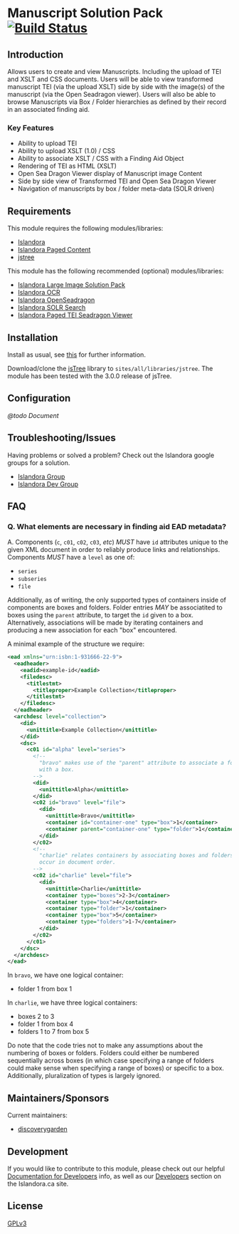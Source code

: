 # Manuscript Solution Pack [![Build Status](https://travis-ci.org/discoverygarden/islandora_solution_pack_manuscript.png?branch=7.x)](https://travis-ci.org/discoverygarden/islandora_solution_pack_manuscript)

## Introduction

Allows users to create and view Manuscripts. Including the upload of TEI and XSLT and CSS documents. Users will be able to view transformed manuscript TEI (via the upload XSLT) side by side with the image(s) of the manuscript (via the Open Seadragon viewer). Users will also be able to browse Manuscripts via Box / Folder hierarchies as defined by their record in an associated finding aid.

### Key Features

* Ability to upload TEI
* Ability to upload XSLT (1.0) / CSS
* Ability to associate XSLT / CSS with a Finding Aid Object
* Rendering of TEI as HTML (XSLT)
* Open Sea Dragon Viewer display of Manuscript image Content
* Side by side view of Transformed TEI and Open Sea Dragon Viewer
* Navigation of manuscripts by box / folder meta-data (SOLR driven)

## Requirements

This module requires the following modules/libraries:

* [Islandora](https://github.com/islandora/islandora)
* [Islandora Paged Content](https://github.com/Islandora/islandora_paged_content)
* [jstree](https://github.com/vakata/jstree)

This module has the following recommended (optional) modules/libraries:

* [Islandora Large Image Solution Pack](https://github.com/Islandora/islandora_solution_pack_large_image)
* [Islandora OCR](https://github.com/Islandora/islandora_ocr)
* [Islandora OpenSeadragon](https://github.com/Islandora/islandora_openseadragon)
* [Islandora SOLR Search](https://github.com/Islandora/islandora_solr_search)
* [Islandora Paged TEI Seadragon Viewer](https://github.com/discoverygarden/islandora_paged_tei_seadragon)

## Installation

Install as usual, see [this](https://drupal.org/documentation/install/modules-themes/modules-7) for further information.

Download/clone the [jsTree](https://github.com/vakata/jstree) library to `sites/all/libraries/jstree`. The module has been tested with the 3.0.0 release of jsTree.

## Configuration

_@todo Document_

## Troubleshooting/Issues

Having problems or solved a problem? Check out the Islandora google groups for a solution.

* [Islandora Group](https://groups.google.com/forum/?hl=en&fromgroups#!forum/islandora)
* [Islandora Dev Group](https://groups.google.com/forum/?hl=en&fromgroups#!forum/islandora-dev)

## FAQ

### Q. What elements are necessary in finding aid EAD metadata?

A. Components (`c`, `c01`, `c02`, `c03`, _etc_) *MUST* have `id` attributes unique to the given XML document in order to reliably produce links and relationships. Components *MUST* have a `level` as one of:
* `series`
* `subseries`
* `file`

Additionally, as of writing, the only supported types of containers inside of components are boxes and folders. Folder entries *MAY* be associatited to boxes using the `parent` attribute, to target the `id` given to a box. Alternatively, associations will be made by iterating containers and producing a new association for each "box" encountered.

A minimal example of the structure we require:
```xml
<ead xmlns="urn:isbn:1-931666-22-9">
  <eadheader>
    <eadid>example-id</eadid>
    <filedesc>
      <titlestmt>
        <titleproper>Example Collection</titleproper>
      </titlestmt>
    </filedesc>
  </eadheader>
  <archdesc level="collection">
    <did>
      <unittitle>Example Collection</unittitle>
    </did>
    <dsc>
      <c01 id="alpha" level="series">
        <!--
          "bravo" makes use of the "parent" attribute to associate a folder
          with a box.
        -->
        <did>
          <unittitle>Alpha</unittitle>
        </did>
        <c02 id="bravo" level="file">
          <did>
            <unittitle>Bravo</unittitle>
            <container id="container-one" type="box">1</container>
            <container parent="container-one" type="folder">1</container>
          </did>
        </c02>
        <!--
          "charlie" relates containers by associating boxes and folders as they
          occur in document order.
        -->
        <c02 id="charlie" level="file">
          <did>
            <unittitle>Charlie</unittitle>
            <container type="boxes">2-3</container>
            <container type="box">4</container>
            <container type="folder">1</container>
            <container type="box">5</container>
            <container type="folders">1-7</container>
          </did>
        </c02>
      </c01>
    </dsc>
  </archdesc>
</ead>
```

In `bravo`, we have one logical container:
* folder 1 from box 1

In `charlie`, we have three logical containers:
* boxes 2 to 3
* folder 1 from box 4
* folders 1 to 7 from box 5

Do note that the code tries not to make any assumptions about the numbering of boxes or folders. Folders could either be numbered sequentially across boxes (in which case specifying a range of folders could make sense when specifying a range of boxes) or specific to a box. Additionally, pluralization of types is largely ignored.

## Maintainers/Sponsors
Current maintainers:

* [discoverygarden](https://github.com/discoverygarden)

## Development

If you would like to contribute to this module, please check out our helpful [Documentation for Developers](https://github.com/Islandora/islandora/wiki#wiki-documentation-for-developers) info, as well as our [Developers](http://islandora.ca/developers) section on the Islandora.ca site.

## License

[GPLv3](http://www.gnu.org/licenses/gpl-3.0.txt)
